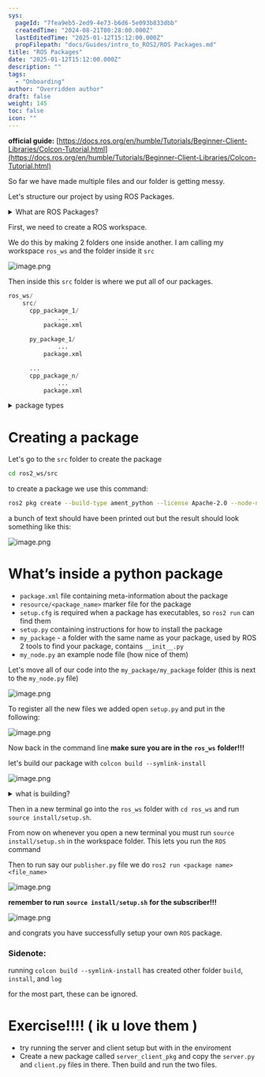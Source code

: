 ```yaml
---
sys:
  pageId: "7fea9eb5-2ed9-4e73-b6d6-5e093b833dbb"
  createdTime: "2024-08-21T00:28:00.000Z"
  lastEditedTime: "2025-01-12T15:12:00.000Z"
  propFilepath: "docs/Guides/intro_to_ROS2/ROS Packages.md"
title: "ROS Packages"
date: "2025-01-12T15:12:00.000Z"
description: ""
tags:
  - "Onboarding"
author: "Overridden author"
draft: false
weight: 145
toc: false
icon: ""
---
```


**official guide:** [https://docs.ros.org/en/humble/Tutorials/Beginner-Client-Libraries/Colcon-Tutorial.html](https://docs.ros.org/en/humble/Tutorials/Beginner-Client-Libraries/Colcon-Tutorial.html)

So far we have made multiple files and our folder is getting messy.

Let's structure our project by using ROS Packages.

<details>

<summary>What are ROS Packages?</summary>

ROS Packages are, as the name implies, packages of code that are highly sharable between ROS developers.

They consist of a folder, `package.xml` file, and source code

```python
      cpp_package_1/
		      ... imagine much code files here ..
          package.xml
```

</details>

First, we need to create a ROS workspace.

We do this by making 2 folders one inside another. I am calling my workspace `ros_ws` and the folder inside it `src`

![image.png](https://prod-files-secure.s3.us-west-2.amazonaws.com/d518164a-d88e-44d1-a4ee-3adb3bd8bce0/70706947-fd18-4537-a67b-e12946812d31/image.png?X-Amz-Algorithm=AWS4-HMAC-SHA256&X-Amz-Content-Sha256=UNSIGNED-PAYLOAD&X-Amz-Credential=ASIAZI2LB466ZNZUVLYT%2F20250306%2Fus-west-2%2Fs3%2Faws4_request&X-Amz-Date=20250306T031858Z&X-Amz-Expires=3600&X-Amz-Security-Token=IQoJb3JpZ2luX2VjENv%2F%2F%2F%2F%2F%2F%2F%2F%2F%2FwEaCXVzLXdlc3QtMiJHMEUCIQCldNsN35DPZiszFxO1Xy%2FTSyWL6wxgRtCqXIrVFqA3jAIgJy8v%2FNHbGSOWmMqX8ZDA5ci0QlRsThQPCu5AZkl11iMq%2FwMIJBAAGgw2Mzc0MjMxODM4MDUiDFJ5u5s2flyIrMoqaSrcAxBPwUz3BCqqoV9owB%2BL9ClqJDTiA44C1MVqdx6Z3jnu9W4ThdK7p9NCO%2Fw2kxf2R8UmX4P2tAKyGo6zdgXYMBdn4DU5rDtcgvXkav2WYrDlxk6ZLcQ43fBSi8GsAaZdYMhBQjFZy%2BIbY5BuJBGzAyRxsGdrzm0EFyoPnb1%2BNWtqoz%2BdXSU62TaAQT3sNp2r8m0IwxG43qxVf2%2FivdWnB5iwcArVkkO2q%2FA1XzF8w%2BnBr0zG%2FIFcBF40QR3GpstRTZtP4bK%2BsSW27FkZKEEyPwMWGA229lE5OtMaXFO0bR6vDZ5vdVYFzIk4JUHbrcOOpt9Kl7PMEYmSId7rZXDsIejOW9%2FKxS1K3PN0eZLsbJHzmqmeq0IgHHLAeqhzjJXaj6Fmo9%2ByCywIlmszaHBRUZGPfSy3nQiHvMexBuTGnrmw%2Bq5SkYmwoxWPFJh2j%2BpO5lbvzO%2B94oomwIEpQtt%2F0AnvfqfeiR19HOjkM5CtIZNthVU0tw%2F8LEjktY%2B60s3LogOLzXZcKT0lYWKNZe9IbwI3XW1L7xnyr1TyR8X3W0QdHyHI12cLkC1SeXmGR6RyBRc%2FOC90CJRCPg1gpBgx0n4w2Homnu91sbSejQGwaQa0tJlhCq39Z6KRPeEcMK2WpL4GOqUBOC3FFr%2B7YktL1SG7MZL8c0OI0suc7W93gLVUEyIMFzrqNjQfDurHVEuiJbltjDVtkXfNegFP5Cl1GizyOGpmVoNHReh2c7UIzGkeuqq3Q0HnPN6aEJ0X8PtfdmLDO4cTkejdvTXoEpDy1qh2QTvEYPqG0Azummhnq59HNPEoKr4lM1ltnuvFwnzafnHTiDzEFerfgFO%2Bfvof6LkIsH4z8LANwaMh&X-Amz-Signature=80f89fb516404facc89fe35bf51efe957f321bc51f60ee8190d23a9e377b1827&X-Amz-SignedHeaders=host&x-id=GetObject)

Then inside this `src` folder is where we put all of our packages.

```python
ros_ws/
    src/
      cpp_package_1/
		      ...
          package.xml

      py_package_1/
		      ...
          package.xml

      ...
      cpp_package_n/
		      ...
          package.xml

```

<details>

<summary>package types</summary>

packages can be either `C++` or python.

the intern file structure is different for each but for this guide we will stick to creating python packages

</details>

# Creating a package

Let's go to the `src` folder to create the package

```bash
cd ros2_ws/src
```

to create a package we use this command:

```bash
ros2 pkg create --build-type ament_python --license Apache-2.0 --node-name my_node my_package
```

a bunch of text should have been printed out but the result should look something like this:

![image.png](https://prod-files-secure.s3.us-west-2.amazonaws.com/d518164a-d88e-44d1-a4ee-3adb3bd8bce0/e6cf1e3f-8512-4a3e-b131-079f800bf3e8/image.png?X-Amz-Algorithm=AWS4-HMAC-SHA256&X-Amz-Content-Sha256=UNSIGNED-PAYLOAD&X-Amz-Credential=ASIAZI2LB466ZNZUVLYT%2F20250306%2Fus-west-2%2Fs3%2Faws4_request&X-Amz-Date=20250306T031858Z&X-Amz-Expires=3600&X-Amz-Security-Token=IQoJb3JpZ2luX2VjENv%2F%2F%2F%2F%2F%2F%2F%2F%2F%2FwEaCXVzLXdlc3QtMiJHMEUCIQCldNsN35DPZiszFxO1Xy%2FTSyWL6wxgRtCqXIrVFqA3jAIgJy8v%2FNHbGSOWmMqX8ZDA5ci0QlRsThQPCu5AZkl11iMq%2FwMIJBAAGgw2Mzc0MjMxODM4MDUiDFJ5u5s2flyIrMoqaSrcAxBPwUz3BCqqoV9owB%2BL9ClqJDTiA44C1MVqdx6Z3jnu9W4ThdK7p9NCO%2Fw2kxf2R8UmX4P2tAKyGo6zdgXYMBdn4DU5rDtcgvXkav2WYrDlxk6ZLcQ43fBSi8GsAaZdYMhBQjFZy%2BIbY5BuJBGzAyRxsGdrzm0EFyoPnb1%2BNWtqoz%2BdXSU62TaAQT3sNp2r8m0IwxG43qxVf2%2FivdWnB5iwcArVkkO2q%2FA1XzF8w%2BnBr0zG%2FIFcBF40QR3GpstRTZtP4bK%2BsSW27FkZKEEyPwMWGA229lE5OtMaXFO0bR6vDZ5vdVYFzIk4JUHbrcOOpt9Kl7PMEYmSId7rZXDsIejOW9%2FKxS1K3PN0eZLsbJHzmqmeq0IgHHLAeqhzjJXaj6Fmo9%2ByCywIlmszaHBRUZGPfSy3nQiHvMexBuTGnrmw%2Bq5SkYmwoxWPFJh2j%2BpO5lbvzO%2B94oomwIEpQtt%2F0AnvfqfeiR19HOjkM5CtIZNthVU0tw%2F8LEjktY%2B60s3LogOLzXZcKT0lYWKNZe9IbwI3XW1L7xnyr1TyR8X3W0QdHyHI12cLkC1SeXmGR6RyBRc%2FOC90CJRCPg1gpBgx0n4w2Homnu91sbSejQGwaQa0tJlhCq39Z6KRPeEcMK2WpL4GOqUBOC3FFr%2B7YktL1SG7MZL8c0OI0suc7W93gLVUEyIMFzrqNjQfDurHVEuiJbltjDVtkXfNegFP5Cl1GizyOGpmVoNHReh2c7UIzGkeuqq3Q0HnPN6aEJ0X8PtfdmLDO4cTkejdvTXoEpDy1qh2QTvEYPqG0Azummhnq59HNPEoKr4lM1ltnuvFwnzafnHTiDzEFerfgFO%2Bfvof6LkIsH4z8LANwaMh&X-Amz-Signature=74ed349f891faec78f21edfd0f576cdb09b915696fda049ff9fb9a58f3825c2b&X-Amz-SignedHeaders=host&x-id=GetObject)

# What’s inside a python package

- `package.xml` file containing meta-information about the package
- `resource/<package_name>` marker file for the package
- `setup.cfg` is required when a package has executables, so `ros2 run` can find them
- `setup.py` containing instructions for how to install the package
- `my_package` - a folder with the same name as your package, used by ROS 2 tools to find your package, contains `__init__.py`
- `my_node.py` an example node file (how nice of them)

Let's move all of our code into the `my_package/my_package` folder (this is next to the `my_node.py` file)

![image.png](https://prod-files-secure.s3.us-west-2.amazonaws.com/d518164a-d88e-44d1-a4ee-3adb3bd8bce0/9ce58f11-0da9-4d3e-b86d-506a9685d378/image.png?X-Amz-Algorithm=AWS4-HMAC-SHA256&X-Amz-Content-Sha256=UNSIGNED-PAYLOAD&X-Amz-Credential=ASIAZI2LB466ZNZUVLYT%2F20250306%2Fus-west-2%2Fs3%2Faws4_request&X-Amz-Date=20250306T031858Z&X-Amz-Expires=3600&X-Amz-Security-Token=IQoJb3JpZ2luX2VjENv%2F%2F%2F%2F%2F%2F%2F%2F%2F%2FwEaCXVzLXdlc3QtMiJHMEUCIQCldNsN35DPZiszFxO1Xy%2FTSyWL6wxgRtCqXIrVFqA3jAIgJy8v%2FNHbGSOWmMqX8ZDA5ci0QlRsThQPCu5AZkl11iMq%2FwMIJBAAGgw2Mzc0MjMxODM4MDUiDFJ5u5s2flyIrMoqaSrcAxBPwUz3BCqqoV9owB%2BL9ClqJDTiA44C1MVqdx6Z3jnu9W4ThdK7p9NCO%2Fw2kxf2R8UmX4P2tAKyGo6zdgXYMBdn4DU5rDtcgvXkav2WYrDlxk6ZLcQ43fBSi8GsAaZdYMhBQjFZy%2BIbY5BuJBGzAyRxsGdrzm0EFyoPnb1%2BNWtqoz%2BdXSU62TaAQT3sNp2r8m0IwxG43qxVf2%2FivdWnB5iwcArVkkO2q%2FA1XzF8w%2BnBr0zG%2FIFcBF40QR3GpstRTZtP4bK%2BsSW27FkZKEEyPwMWGA229lE5OtMaXFO0bR6vDZ5vdVYFzIk4JUHbrcOOpt9Kl7PMEYmSId7rZXDsIejOW9%2FKxS1K3PN0eZLsbJHzmqmeq0IgHHLAeqhzjJXaj6Fmo9%2ByCywIlmszaHBRUZGPfSy3nQiHvMexBuTGnrmw%2Bq5SkYmwoxWPFJh2j%2BpO5lbvzO%2B94oomwIEpQtt%2F0AnvfqfeiR19HOjkM5CtIZNthVU0tw%2F8LEjktY%2B60s3LogOLzXZcKT0lYWKNZe9IbwI3XW1L7xnyr1TyR8X3W0QdHyHI12cLkC1SeXmGR6RyBRc%2FOC90CJRCPg1gpBgx0n4w2Homnu91sbSejQGwaQa0tJlhCq39Z6KRPeEcMK2WpL4GOqUBOC3FFr%2B7YktL1SG7MZL8c0OI0suc7W93gLVUEyIMFzrqNjQfDurHVEuiJbltjDVtkXfNegFP5Cl1GizyOGpmVoNHReh2c7UIzGkeuqq3Q0HnPN6aEJ0X8PtfdmLDO4cTkejdvTXoEpDy1qh2QTvEYPqG0Azummhnq59HNPEoKr4lM1ltnuvFwnzafnHTiDzEFerfgFO%2Bfvof6LkIsH4z8LANwaMh&X-Amz-Signature=3b17af411a85f275b81a46c5b7901ff8b390d04bdbcb618aa8843ebc523b3a6d&X-Amz-SignedHeaders=host&x-id=GetObject)

To register all the new files we added open `setup.py` and put in the following:

![image.png](https://prod-files-secure.s3.us-west-2.amazonaws.com/d518164a-d88e-44d1-a4ee-3adb3bd8bce0/1cd7c262-4cae-4496-9d75-c178537d24a2/image.png?X-Amz-Algorithm=AWS4-HMAC-SHA256&X-Amz-Content-Sha256=UNSIGNED-PAYLOAD&X-Amz-Credential=ASIAZI2LB466ZNZUVLYT%2F20250306%2Fus-west-2%2Fs3%2Faws4_request&X-Amz-Date=20250306T031858Z&X-Amz-Expires=3600&X-Amz-Security-Token=IQoJb3JpZ2luX2VjENv%2F%2F%2F%2F%2F%2F%2F%2F%2F%2FwEaCXVzLXdlc3QtMiJHMEUCIQCldNsN35DPZiszFxO1Xy%2FTSyWL6wxgRtCqXIrVFqA3jAIgJy8v%2FNHbGSOWmMqX8ZDA5ci0QlRsThQPCu5AZkl11iMq%2FwMIJBAAGgw2Mzc0MjMxODM4MDUiDFJ5u5s2flyIrMoqaSrcAxBPwUz3BCqqoV9owB%2BL9ClqJDTiA44C1MVqdx6Z3jnu9W4ThdK7p9NCO%2Fw2kxf2R8UmX4P2tAKyGo6zdgXYMBdn4DU5rDtcgvXkav2WYrDlxk6ZLcQ43fBSi8GsAaZdYMhBQjFZy%2BIbY5BuJBGzAyRxsGdrzm0EFyoPnb1%2BNWtqoz%2BdXSU62TaAQT3sNp2r8m0IwxG43qxVf2%2FivdWnB5iwcArVkkO2q%2FA1XzF8w%2BnBr0zG%2FIFcBF40QR3GpstRTZtP4bK%2BsSW27FkZKEEyPwMWGA229lE5OtMaXFO0bR6vDZ5vdVYFzIk4JUHbrcOOpt9Kl7PMEYmSId7rZXDsIejOW9%2FKxS1K3PN0eZLsbJHzmqmeq0IgHHLAeqhzjJXaj6Fmo9%2ByCywIlmszaHBRUZGPfSy3nQiHvMexBuTGnrmw%2Bq5SkYmwoxWPFJh2j%2BpO5lbvzO%2B94oomwIEpQtt%2F0AnvfqfeiR19HOjkM5CtIZNthVU0tw%2F8LEjktY%2B60s3LogOLzXZcKT0lYWKNZe9IbwI3XW1L7xnyr1TyR8X3W0QdHyHI12cLkC1SeXmGR6RyBRc%2FOC90CJRCPg1gpBgx0n4w2Homnu91sbSejQGwaQa0tJlhCq39Z6KRPeEcMK2WpL4GOqUBOC3FFr%2B7YktL1SG7MZL8c0OI0suc7W93gLVUEyIMFzrqNjQfDurHVEuiJbltjDVtkXfNegFP5Cl1GizyOGpmVoNHReh2c7UIzGkeuqq3Q0HnPN6aEJ0X8PtfdmLDO4cTkejdvTXoEpDy1qh2QTvEYPqG0Azummhnq59HNPEoKr4lM1ltnuvFwnzafnHTiDzEFerfgFO%2Bfvof6LkIsH4z8LANwaMh&X-Amz-Signature=8a1c2d7fdc6dda340c1f5f9cb5592087159a4bc7280cad903395cbfb864b3ecd&X-Amz-SignedHeaders=host&x-id=GetObject)

Now back in the command line **make sure you are in the** **`ros_ws`** **folder!!!**

let's build our package with `colcon build --symlink-install`

![image.png](https://prod-files-secure.s3.us-west-2.amazonaws.com/d518164a-d88e-44d1-a4ee-3adb3bd8bce0/2f2a0d27-b173-48fd-b189-5f5c0ce65619/image.png?X-Amz-Algorithm=AWS4-HMAC-SHA256&X-Amz-Content-Sha256=UNSIGNED-PAYLOAD&X-Amz-Credential=ASIAZI2LB466ZNZUVLYT%2F20250306%2Fus-west-2%2Fs3%2Faws4_request&X-Amz-Date=20250306T031858Z&X-Amz-Expires=3600&X-Amz-Security-Token=IQoJb3JpZ2luX2VjENv%2F%2F%2F%2F%2F%2F%2F%2F%2F%2FwEaCXVzLXdlc3QtMiJHMEUCIQCldNsN35DPZiszFxO1Xy%2FTSyWL6wxgRtCqXIrVFqA3jAIgJy8v%2FNHbGSOWmMqX8ZDA5ci0QlRsThQPCu5AZkl11iMq%2FwMIJBAAGgw2Mzc0MjMxODM4MDUiDFJ5u5s2flyIrMoqaSrcAxBPwUz3BCqqoV9owB%2BL9ClqJDTiA44C1MVqdx6Z3jnu9W4ThdK7p9NCO%2Fw2kxf2R8UmX4P2tAKyGo6zdgXYMBdn4DU5rDtcgvXkav2WYrDlxk6ZLcQ43fBSi8GsAaZdYMhBQjFZy%2BIbY5BuJBGzAyRxsGdrzm0EFyoPnb1%2BNWtqoz%2BdXSU62TaAQT3sNp2r8m0IwxG43qxVf2%2FivdWnB5iwcArVkkO2q%2FA1XzF8w%2BnBr0zG%2FIFcBF40QR3GpstRTZtP4bK%2BsSW27FkZKEEyPwMWGA229lE5OtMaXFO0bR6vDZ5vdVYFzIk4JUHbrcOOpt9Kl7PMEYmSId7rZXDsIejOW9%2FKxS1K3PN0eZLsbJHzmqmeq0IgHHLAeqhzjJXaj6Fmo9%2ByCywIlmszaHBRUZGPfSy3nQiHvMexBuTGnrmw%2Bq5SkYmwoxWPFJh2j%2BpO5lbvzO%2B94oomwIEpQtt%2F0AnvfqfeiR19HOjkM5CtIZNthVU0tw%2F8LEjktY%2B60s3LogOLzXZcKT0lYWKNZe9IbwI3XW1L7xnyr1TyR8X3W0QdHyHI12cLkC1SeXmGR6RyBRc%2FOC90CJRCPg1gpBgx0n4w2Homnu91sbSejQGwaQa0tJlhCq39Z6KRPeEcMK2WpL4GOqUBOC3FFr%2B7YktL1SG7MZL8c0OI0suc7W93gLVUEyIMFzrqNjQfDurHVEuiJbltjDVtkXfNegFP5Cl1GizyOGpmVoNHReh2c7UIzGkeuqq3Q0HnPN6aEJ0X8PtfdmLDO4cTkejdvTXoEpDy1qh2QTvEYPqG0Azummhnq59HNPEoKr4lM1ltnuvFwnzafnHTiDzEFerfgFO%2Bfvof6LkIsH4z8LANwaMh&X-Amz-Signature=56f3750b70709c961064c68b7489e4925c94ac2f031d3575ee79cd3a3cb15e9a&X-Amz-SignedHeaders=host&x-id=GetObject)

<details>

<summary>what is building?</summary>

if you are a CS major at Rose-Hulman you will learn the answer to this in CSSE132

but TLDR; is it combines all the code files into one program that can be run easily 

</details>

Then in a new terminal go into the `ros_ws` folder with `cd ros_ws` and run `source install/setup.sh`. 

From now on whenever you open a new terminal you must run `source install/setup.sh` in the workspace folder. This lets you run the `ROS` command

Then to run say our `publisher.py` file we do `ros2 run <package name> <file_name>`

![image.png](https://prod-files-secure.s3.us-west-2.amazonaws.com/d518164a-d88e-44d1-a4ee-3adb3bd8bce0/4f4b1219-3a44-4632-aa0a-ce3471699f59/image.png?X-Amz-Algorithm=AWS4-HMAC-SHA256&X-Amz-Content-Sha256=UNSIGNED-PAYLOAD&X-Amz-Credential=ASIAZI2LB466ZNZUVLYT%2F20250306%2Fus-west-2%2Fs3%2Faws4_request&X-Amz-Date=20250306T031858Z&X-Amz-Expires=3600&X-Amz-Security-Token=IQoJb3JpZ2luX2VjENv%2F%2F%2F%2F%2F%2F%2F%2F%2F%2FwEaCXVzLXdlc3QtMiJHMEUCIQCldNsN35DPZiszFxO1Xy%2FTSyWL6wxgRtCqXIrVFqA3jAIgJy8v%2FNHbGSOWmMqX8ZDA5ci0QlRsThQPCu5AZkl11iMq%2FwMIJBAAGgw2Mzc0MjMxODM4MDUiDFJ5u5s2flyIrMoqaSrcAxBPwUz3BCqqoV9owB%2BL9ClqJDTiA44C1MVqdx6Z3jnu9W4ThdK7p9NCO%2Fw2kxf2R8UmX4P2tAKyGo6zdgXYMBdn4DU5rDtcgvXkav2WYrDlxk6ZLcQ43fBSi8GsAaZdYMhBQjFZy%2BIbY5BuJBGzAyRxsGdrzm0EFyoPnb1%2BNWtqoz%2BdXSU62TaAQT3sNp2r8m0IwxG43qxVf2%2FivdWnB5iwcArVkkO2q%2FA1XzF8w%2BnBr0zG%2FIFcBF40QR3GpstRTZtP4bK%2BsSW27FkZKEEyPwMWGA229lE5OtMaXFO0bR6vDZ5vdVYFzIk4JUHbrcOOpt9Kl7PMEYmSId7rZXDsIejOW9%2FKxS1K3PN0eZLsbJHzmqmeq0IgHHLAeqhzjJXaj6Fmo9%2ByCywIlmszaHBRUZGPfSy3nQiHvMexBuTGnrmw%2Bq5SkYmwoxWPFJh2j%2BpO5lbvzO%2B94oomwIEpQtt%2F0AnvfqfeiR19HOjkM5CtIZNthVU0tw%2F8LEjktY%2B60s3LogOLzXZcKT0lYWKNZe9IbwI3XW1L7xnyr1TyR8X3W0QdHyHI12cLkC1SeXmGR6RyBRc%2FOC90CJRCPg1gpBgx0n4w2Homnu91sbSejQGwaQa0tJlhCq39Z6KRPeEcMK2WpL4GOqUBOC3FFr%2B7YktL1SG7MZL8c0OI0suc7W93gLVUEyIMFzrqNjQfDurHVEuiJbltjDVtkXfNegFP5Cl1GizyOGpmVoNHReh2c7UIzGkeuqq3Q0HnPN6aEJ0X8PtfdmLDO4cTkejdvTXoEpDy1qh2QTvEYPqG0Azummhnq59HNPEoKr4lM1ltnuvFwnzafnHTiDzEFerfgFO%2Bfvof6LkIsH4z8LANwaMh&X-Amz-Signature=1500f8add452b621c2d8390e6617ed86a5ebeb1e3e80799bdc69dff1ea6f62b2&X-Amz-SignedHeaders=host&x-id=GetObject)

**remember to run** **`source install/setup.sh`** **for the subscriber!!!**

![image.png](https://prod-files-secure.s3.us-west-2.amazonaws.com/d518164a-d88e-44d1-a4ee-3adb3bd8bce0/02121119-dad4-49ec-8356-c956108b4243/image.png?X-Amz-Algorithm=AWS4-HMAC-SHA256&X-Amz-Content-Sha256=UNSIGNED-PAYLOAD&X-Amz-Credential=ASIAZI2LB466ZNZUVLYT%2F20250306%2Fus-west-2%2Fs3%2Faws4_request&X-Amz-Date=20250306T031858Z&X-Amz-Expires=3600&X-Amz-Security-Token=IQoJb3JpZ2luX2VjENv%2F%2F%2F%2F%2F%2F%2F%2F%2F%2FwEaCXVzLXdlc3QtMiJHMEUCIQCldNsN35DPZiszFxO1Xy%2FTSyWL6wxgRtCqXIrVFqA3jAIgJy8v%2FNHbGSOWmMqX8ZDA5ci0QlRsThQPCu5AZkl11iMq%2FwMIJBAAGgw2Mzc0MjMxODM4MDUiDFJ5u5s2flyIrMoqaSrcAxBPwUz3BCqqoV9owB%2BL9ClqJDTiA44C1MVqdx6Z3jnu9W4ThdK7p9NCO%2Fw2kxf2R8UmX4P2tAKyGo6zdgXYMBdn4DU5rDtcgvXkav2WYrDlxk6ZLcQ43fBSi8GsAaZdYMhBQjFZy%2BIbY5BuJBGzAyRxsGdrzm0EFyoPnb1%2BNWtqoz%2BdXSU62TaAQT3sNp2r8m0IwxG43qxVf2%2FivdWnB5iwcArVkkO2q%2FA1XzF8w%2BnBr0zG%2FIFcBF40QR3GpstRTZtP4bK%2BsSW27FkZKEEyPwMWGA229lE5OtMaXFO0bR6vDZ5vdVYFzIk4JUHbrcOOpt9Kl7PMEYmSId7rZXDsIejOW9%2FKxS1K3PN0eZLsbJHzmqmeq0IgHHLAeqhzjJXaj6Fmo9%2ByCywIlmszaHBRUZGPfSy3nQiHvMexBuTGnrmw%2Bq5SkYmwoxWPFJh2j%2BpO5lbvzO%2B94oomwIEpQtt%2F0AnvfqfeiR19HOjkM5CtIZNthVU0tw%2F8LEjktY%2B60s3LogOLzXZcKT0lYWKNZe9IbwI3XW1L7xnyr1TyR8X3W0QdHyHI12cLkC1SeXmGR6RyBRc%2FOC90CJRCPg1gpBgx0n4w2Homnu91sbSejQGwaQa0tJlhCq39Z6KRPeEcMK2WpL4GOqUBOC3FFr%2B7YktL1SG7MZL8c0OI0suc7W93gLVUEyIMFzrqNjQfDurHVEuiJbltjDVtkXfNegFP5Cl1GizyOGpmVoNHReh2c7UIzGkeuqq3Q0HnPN6aEJ0X8PtfdmLDO4cTkejdvTXoEpDy1qh2QTvEYPqG0Azummhnq59HNPEoKr4lM1ltnuvFwnzafnHTiDzEFerfgFO%2Bfvof6LkIsH4z8LANwaMh&X-Amz-Signature=080efd04309cdc66a8cd30bbe9ee5e1be2c1540e1b27033eedee12c216ced601&X-Amz-SignedHeaders=host&x-id=GetObject)

and congrats you have successfully setup your own `ROS` package.

### Sidenote:

running `colcon build --symlink-install` has created other folder `build`, `install`, and `log`

for the most part, these can be ignored.

# Exercise!!!! ( ik u love them )

- try running the server and client setup but with in the enviroment
- Create a new package called `server_client_pkg` and copy the `server.py` and `client.py` files in there. Then build and run the two files.
